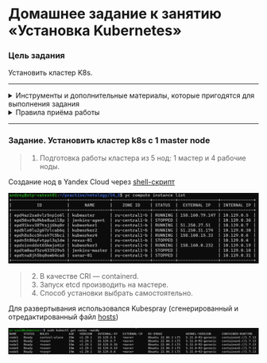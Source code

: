 # Домашнее задание к занятию «Установка Kubernetes»

### Цель задания

Установить кластер K8s.

--------


<details><summary> Инструменты и дополнительные материалы, которые пригодятся для выполнения задания</summary>

1. [Инструкция по установке kubeadm](https://kubernetes.io/docs/setup/production-environment/tools/kubeadm/create-cluster-kubeadm/).
2. [Документация kubespray](https://kubespray.io/).
</details>

<details><summary> Правила приёма работы </summary>

1. Домашняя работа оформляется в своем Git-репозитории в файле README.md. Выполненное домашнее задание пришлите ссылкой на .md-файл в вашем репозитории.
2. Файл README.md должен содержать скриншоты вывода необходимых команд `kubectl get nodes`, а также скриншоты результатов.
3. Репозиторий должен содержать тексты манифестов или ссылки на них в файле README.md.
</details>

-----

### Задание. Установить кластер k8s с 1 master node

>1. Подготовка работы кластера из 5 нод: 1 мастер и 4 рабочие ноды.

Создание нод в Yandex Cloud через [shell-скрипт](create-vms-yc.sh)

<p align="center">
  <img  src=".//scr/1.jpg">
</p>

>2. В качестве CRI — containerd.
>3. Запуск etcd производить на мастере.
>4. Способ установки выбрать самостоятельно.

Для развертывания использовался Kubespray (сгенерированный и отредактированный файл [hosts](hosts.yaml))

<p align="center">
  <img  src=".//scr/2.jpg">
</p>


